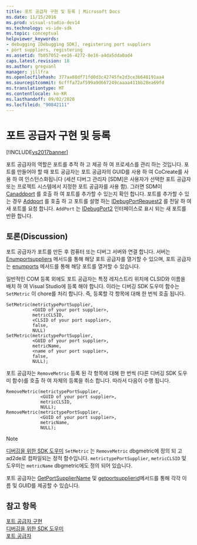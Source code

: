 ```yaml
---
title: 포트 공급자 구현 및 등록 | Microsoft Docs
ms.date: 11/15/2016
ms.prod: visual-studio-dev14
ms.technology: vs-ide-sdk
ms.topic: conceptual
helpviewer_keywords:
- debugging [Debugging SDK], registering port suppliers
- port suppliers, registering
ms.assetid: fb057052-ee16-4272-8e16-a4da5dda0ad4
caps.latest.revision: 18
ms.author: gregvanl
manager: jillfra
ms.openlocfilehash: 377aa88df71fd0d3c42745fe2d3ce3b648191aa4
ms.sourcegitcommit: 6cfffa72af599a9d667249caaaa411bb28ea69fd
ms.translationtype: MT
ms.contentlocale: ko-KR
ms.lasthandoff: 09/02/2020
ms.locfileid: "90842111"
---
```

# <a name="implementing-and-registering-a-port-supplier"></a>포트 공급자 구현 및 등록
[!INCLUDE[vs2017banner](../../includes/vs2017banner.md)]

포트 공급자의 역할은 포트를 추적 하 고 제공 하 여 프로세스를 관리 하는 것입니다. 포트를 만들어야 할 때 포트 공급자는 포트 공급자의 GUID를 사용 하 여 CoCreate를 사용 하 여 인스턴스화됩니다 (세션 디버그 관리자 [SDM]은 사용자가 선택한 포트 공급자 또는 프로젝트 시스템에서 지정한 포트 공급자를 사용 함). 그러면 SDM이 [Canaddport](../../extensibility/debugger/reference/idebugportsupplier2-canaddport.md) 를 호출 하 여 포트를 추가할 수 있는지 확인 합니다. 포트를 추가할 수 있는 경우 [Addport](../../extensibility/debugger/reference/idebugportsupplier2-addport.md) 를 호출 하 고 포트를 설명 하는 [IDebugPortRequest2](../../extensibility/debugger/reference/idebugportrequest2.md) 를 전달 하 여 새 포트를 요청 합니다. `AddPort` 는 [IDebugPort2](../../extensibility/debugger/reference/idebugport2.md) 인터페이스로 표시 되는 새 포트를 반환 합니다.  
  
## <a name="discussion"></a>토론(Discussion)  
 포트 공급자가 포트를 만든 후 컴퓨터 또는 디버그 서버와 연결 합니다. 서버는[Enumportsuppliers](../../extensibility/debugger/reference/idebugcoreserver2-enumportsuppliers.md) 메서드를 통해 해당 포트 공급자를 열거할 수 있으며, 포트 공급자는 [enumports](../../extensibility/debugger/reference/idebugportsupplier2-enumports.md) 메서드를 통해 해당 포트를 열거할 수 있습니다.  
  
 일반적인 COM 등록 외에도 포트 공급자는 특정 레지스트리 위치에 CLSID와 이름을 배치 하 여 Visual Studio에 등록 해야 합니다. 이라는 디버깅 SDK 도우미 함수는 `SetMetric` 이 chore를 처리 합니다. 즉, 등록할 각 항목에 대해 한 번씩 호출 됩니다.  
  
```cpp#  
SetMetric(metrictypePortSupplier,  
          <GUID of your port supplier>,  
          metricCLSID,  
          <CLSID of your port supplier>,  
          false,  
          NULL)  
SetMetric(metrictypePortSupplier,  
          <GUID of your port supplier>,  
          metricName,  
          <name of your port supplier>,  
          false,  
          NULL);  
```  
  
 포트 공급자는 `RemoveMetric` 등록 된 각 항목에 대해 한 번씩 (다른 디버깅 SDK 도우미 함수)를 호출 하 여 자체의 등록을 취소 합니다. 따라서 다음이 수행 됩니다.  
  
```cpp#  
RemoveMetric(metrictypePortSupplier,  
             <GUID of your port supplier>,  
             metricCLSID,  
             NULL);  
RemoveMetric(metrictypePortSupplier,  
             <GUID of your port supplier>,  
             metricName,  
             NULL);  
```  
  
> [!NOTE]
> [디버깅을 위한 SDK 도우미](../../extensibility/debugger/reference/sdk-helpers-for-debugging.md) `SetMetric` 는 `RemoveMetric` dbgmetric에 정의 되 고 ad2de로 컴파일되는 정적 함수입니다. `metrictypePortSupplier`, `metricCLSID` 및 도우미는 `metricName` dbgmetric에도 정의 되어 있습니다.  
  
 포트 공급자는 [GetPortSupplierName](../../extensibility/debugger/reference/idebugportsupplier2-getportsuppliername.md) 및 [getportsupplierid](../../extensibility/debugger/reference/idebugportsupplier2-getportsupplierid.md)메서드를 통해 각각 이름 및 GUID를 제공할 수 있습니다.  
  
## <a name="see-also"></a>참고 항목  
 [포트 공급자 구현](../../extensibility/debugger/implementing-a-port-supplier.md)   
 [디버깅을 위한 SDK 도우미](../../extensibility/debugger/reference/sdk-helpers-for-debugging.md)   
 [포트 공급자](../../extensibility/debugger/port-suppliers.md)
